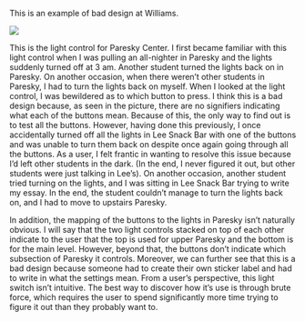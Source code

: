 This is an example of bad design at Williams. 

<img src="{{ site.baseurl }}/img/bad.jpg" data-rotate="90"/>

This is the light control for Paresky Center. I first became familiar with this light control when I was pulling an all-nighter in Paresky and the lights suddenly turned off at 3 am. Another student turned the lights back on in Paresky. On another occasion, when there weren’t other students in Paresky, I had to turn the lights back on myself. When I looked at the light control, I was bewildered as to which button to press. I think this is a bad design because, as seen in the picture, there are no signifiers indicating what each of the buttons mean. Because of this, the only way to find out is to test all the buttons. However, having done this previously, I once accidentally turned off all the lights in Lee Snack Bar with one of the buttons and was unable to turn them back on despite once again going through all the buttons. As a user, I felt frantic in wanting to resolve this issue because I’d left other students in the dark. (In the end, I never figured it out, but other students were just talking in Lee’s). On another occasion, another student tried turning on the lights, and I was sitting in Lee Snack Bar trying to write my essay. In the end, the student couldn’t manage to turn the lights back on, and I had to move to upstairs Paresky. 

In addition, the mapping of the buttons to the lights in Paresky isn’t naturally obvious. I will say that the two light controls stacked on top of each other indicate to the user that the top is used for upper Paresky and the bottom is for the main level. However, beyond that, the buttons don’t indicate which subsection of Paresky it controls. Moreover, we can further see that this is a bad design because someone had to create their own sticker label and had to write in what the settings mean. From a user’s perspective, this light switch isn’t intuitive. The best way to discover how it’s use is through brute force, which requires the user to spend significantly more time trying to figure it out than they probably want to.

